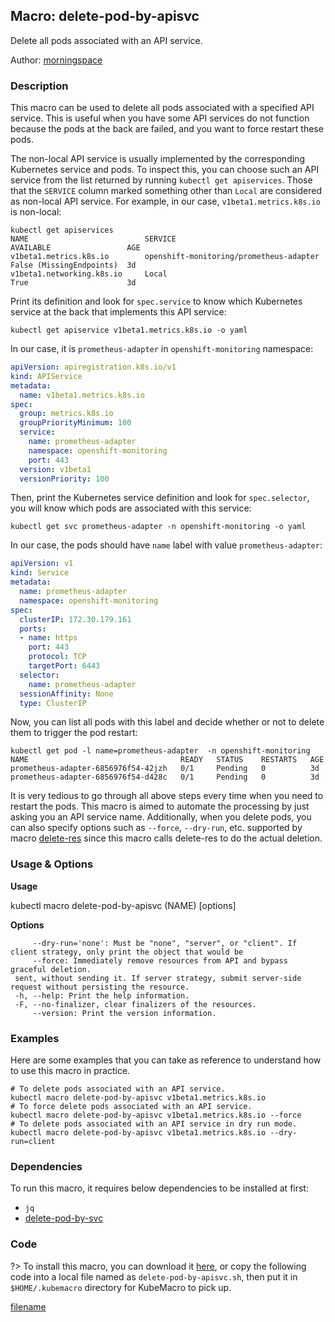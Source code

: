 ## Macro: delete-pod-by-apisvc

Delete all pods associated with an API service.

Author: [morningspace](https://github.com/morningspace/)

<!-- tabs:start -->

### **Description**


This macro can be used to delete all pods associated with a specified API service. This is useful
when you have some API services do not function because the pods at the back are failed, and you
want to force restart these pods.

The non-local API service is usually implemented by the corresponding Kubernetes service and pods.
To inspect this, you can choose such an API service from the list returned by running `kubectl get
apiservices`. Those that the `SERVICE` column marked something other than `Local` are considered
as non-local API service. For example, in our case, `v1beta1.metrics.k8s.io` is non-local:
```shell
kubectl get apiservices
NAME                          SERVICE                                   AVAILABLE                 AGE
v1beta1.metrics.k8s.io        openshift-monitoring/prometheus-adapter   False (MissingEndpoints)  3d
v1beta1.networking.k8s.io     Local                                     True                      3d
```

Print its definition and look for `spec.service` to know which Kubernetes service at the back that
implements this API service:
```shell
kubectl get apiservice v1beta1.metrics.k8s.io -o yaml
```
In our case, it is `prometheus-adapter` in `openshift-monitoring` namespace:
```yaml
apiVersion: apiregistration.k8s.io/v1
kind: APIService
metadata:
  name: v1beta1.metrics.k8s.io
spec:
  group: metrics.k8s.io
  groupPriorityMinimum: 100
  service:
    name: prometheus-adapter
    namespace: openshift-monitoring
    port: 443
  version: v1beta1
  versionPriority: 100
```

Then, print the Kubernetes service definition and look for `spec.selector`, you will know which pods
are associated with this service:
```shell
kubectl get svc prometheus-adapter -n openshift-monitoring -o yaml
```
In our case, the pods should have `name` label with value `prometheus-adapter`:
```yaml
apiVersion: v1
kind: Service
metadata:
  name: prometheus-adapter
  namespace: openshift-monitoring
spec:
  clusterIP: 172.30.179.161
  ports:
  - name: https
    port: 443
    protocol: TCP
    targetPort: 6443
  selector:
    name: prometheus-adapter
  sessionAffinity: None
  type: ClusterIP
```

Now, you can list all pods with this label and decide whether or not to delete them to trigger the pod
restart:
```shell
kubectl get pod -l name=prometheus-adapter  -n openshift-monitoring
NAME                                  READY   STATUS    RESTARTS   AGE
prometheus-adapter-6856976f54-42jzh   0/1     Pending   0          3d
prometheus-adapter-6856976f54-d428c   0/1     Pending   0          3d
```

It is very tedious to go through all above steps every time when you need to restart the pods. This
macro is aimed to automate the processing by just asking you an API service name. Additionally, when
you delete pods, you can also specify options such as `--force`, `--dry-run`, etc. supported by macro
[delete-res](docs/delete-res) since this macro calls delete-res to do the actual deletion.



### **Usage & Options**

**Usage**

kubectl macro delete-pod-by-apisvc (NAME) [options]

**Options**

```
     --dry-run='none': Must be "none", "server", or "client". If client strategy, only print the object that would be
     --force: Immediately remove resources from API and bypass graceful deletion.
 sent, without sending it. If server strategy, submit server-side request without persisting the resource.
 -h, --help: Print the help information.
 -F, --no-finalizer, clear finalizers of the resources.
     --version: Print the version information.

```

### **Examples**

Here are some examples that you can take as reference to understand how to use this macro in practice.
```shell
# To delete pods associated with an API service.
kubectl macro delete-pod-by-apisvc v1beta1.metrics.k8s.io
# To force delete pods associated with an API service.
kubectl macro delete-pod-by-apisvc v1beta1.metrics.k8s.io --force
# To delete pods associated with an API service in dry run mode.
kubectl macro delete-pod-by-apisvc v1beta1.metrics.k8s.io --dry-run=client

```

### **Dependencies**

To run this macro, it requires below dependencies to be installed at first:

* `jq`
* [delete-pod-by-svc](docs/delete-pod-by-svc.md)

### **Code**

?> To install this macro, you can download it [here](bin/delete-pod-by-apisvc.sh ':ignore delete-pod-by-apisvc'), or copy the following code into a local file named as `delete-pod-by-apisvc.sh`, then put it in `$HOME/.kubemacro` directory for KubeMacro to pick up.

[filename](../bin/delete-pod-by-apisvc.sh ':include :type=code shell')

<!-- tabs:end -->
